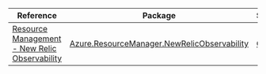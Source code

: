 | Reference | Package | Source |
|---|---|---|
|[Resource Management - New Relic Observability](resourcemanager.newrelicobservability-readme.md)|[Azure.ResourceManager.NewRelicObservability](https://www.nuget.org/packages/Azure.ResourceManager.NewRelicObservability)|[GitHub](https://github.com/Azure/azure-sdk-for-net/blob/main/sdk/newrelic/Azure.ResourceManager.NewRelicObservability)|
